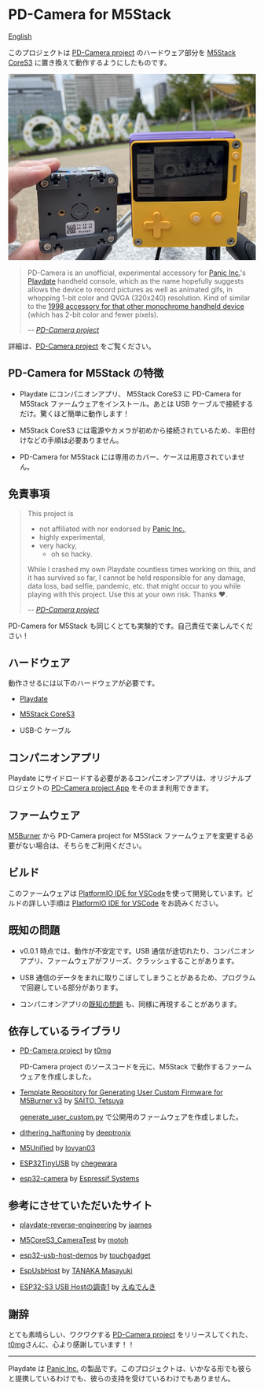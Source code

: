 # PD-Camera for M5Stack

[English](./README.md)

このプロジェクトは [PD-Camera project](https://github.com/t0mg/pd-camera) のハードウェア部分を [M5Stack CoreS3](http://docs.m5stack.com/en/core/CoreS3) に置き換えて動作するようにしたものです。

![pd-camera-m5](pd-camera-m5.jpg)

>PD-Camera is an unofficial, experimental accessory for [Panic Inc.](https://panic.com/)'s [Playdate](https://play.date) handheld console, which as the name hopefully suggests allows the device to record pictures as well as animated gifs, in whopping  1-bit color and QVGA (320x240) resolution. Kind of similar to the [1998 accessory for that other monochrome handheld device](https://en.wikipedia.org/wiki/Game_Boy_Camera) (which has 2-bit color and fewer pixels).
>
>-- <cite>[PD-Camera project](https://github.com/t0mg/pd-camera/tree/main#pd-camera-project)</cite>


詳細は、[PD-Camera project](https://github.com/t0mg/pd-camera) をご覧ください。

## PD-Camera for M5Stack の特徴

- Playdate にコンパニオンアプリ、 M5Stack CoreS3 に PD-Camera for M5Stack ファームウェアをインストール。あとは USB ケーブルで接続するだけ。驚くほど簡単に動作します！

- M5Stack CoreS3 には電源やカメラが初めから接続されているため、半田付けなどの手順は必要ありません。

- PD-Camera for M5Stack には専用のカバー、ケースは用意されていません。

## 免責事項

>This project is 
>- not affiliated with nor endorsed by [Panic Inc.](https://panic.com/), 
>- highly experimental,
>- very hacky,
>   - oh so hacky.
>
>While I crashed my own Playdate countless times working on this, and it has survived so far, I cannot be held responsible for any damage, data loss, bad selfie, pandemic, etc. that might occur to you while playing with this project. Use this at your own risk. Thanks ❤️.
>
>-- <cite>[PD-Camera project](https://github.com/t0mg/pd-camera/tree/main#disclaimer)</cite>

PD-Camera for M5Stack も同じくとても実験的です。自己責任で楽しんでください！

## ハードウェア

動作させるには以下のハードウェアが必要です。

- [Playdate](https://play.date)

- [M5Stack CoreS3](http://docs.m5stack.com/en/core/CoreS3)

- USB-C ケーブル

## コンパニオンアプリ

Playdate にサイドロードする必要があるコンパニオンアプリは、オリジナルプロジェクトの [PD-Camera project App](https://github.com/t0mg/pd-camera-app) をそのまま利用できます。

## ファームウェア

[M5Burner](https://docs.m5stack.com/en/download) から PD-Camera project for M5Stack ファームウェアを変更する必要がない場合は、そちらをご利用ください。

## ビルド

このファームウェアは [PlatformIO IDE for VSCode](https://marketplace.visualstudio.com/items?itemName=platformio.platformio-ide)を使って開発しています。ビルドの詳しい手順は [PlatformIO IDE for VSCode](https://docs.platformio.org/en/stable/integration/ide/vscode.html) をお読みください。

## 既知の問題

- v0.0.1 時点では、動作が不安定です。USB 通信が途切れたり、コンパニオンアプリ、ファームウェアがフリーズ、クラッシュすることがあります。


- USB 通信のデータをまれに取りこぼしてしまうことがあるため、プログラムで回避している部分があります。

- コンパニオンアプリの[既知の問題](https://github.com/t0mg/pd-camera-app#known-issues) も、同様に再現することがあります。

## 依存しているライブラリ

- [PD-Camera project](https://github.com/t0mg/pd-camera) by [t0mg](https://github.com/t0mg)

    PD-Camera project のソースコードを元に、M5Stack で動作するファームウェアを作成しました。

- [Template Repository for Generating User Custom Firmware for M5Burner v3](https://github.com/3110/m5burner-user-custom-platformio-template) by [SAITO, Tetsuya](https://github.com/3110) 

    [generate_user_custom.py](https://github.com/3110/m5burner-user-custom-platformio-template/blob/main/generate_user_custom.py) で公開用のファームウェアを作成しました。

- [dithering_halftoning](https://github.com/deeptronix/dithering_halftoning) by [deeptronix](https://github.com/deeptronix)

- [M5Unified](https://github.com/m5stack/M5Unified) by [lovyan03](https://github.com/lovyan03) 

- [ESP32TinyUSB](https://github.com/chegewara/EspTinyUSB) by [chegewara](https://github.com/chegewara)

- [esp32-camera](https://github.com/espressif/esp32-camera) by [Espressif Systems](https://github.com/espressif)


## 参考にさせていただいたサイト

- [playdate-reverse-engineering](https://github.com/jaames/playdate-reverse-engineering) by [jaames](https://github.com/jaames)

- [M5CoreS3_CameraTest](https://github.com/ronron-gh/M5CoreS3_CameraTest) by [motoh](https://github.com/ronron-gh)

- [esp32-usb-host-demos](https://github.com/touchgadget/esp32-usb-host-demos) by [touchgadget](https://github.com/touchgadget)

- [EspUsbHost](https://github.com/tanakamasayuki/EspUsbHost) by [TANAKA Masayuki](https://github.com/tanakamasayuki)

- [ESP32-S3 USB Hostの調査1](https://note.com/ndenki/n/n2bba54a9b3cc) by [えぬでんき](https://note.com/ndenki)

## 謝辞

とても素晴らしい、ワクワクする [PD-Camera project](https://github.com/t0mg/pd-camera) をリリースしてくれた、[t0mg](https://github.com/t0mg)さんに、心より感謝しています！！

----

 Playdate は [Panic Inc.](https://panic.com/) の製品です。このプロジェクトは、いかなる形でも彼らと提携しているわけでも、彼らの支持を受けているわけでもありません。
 